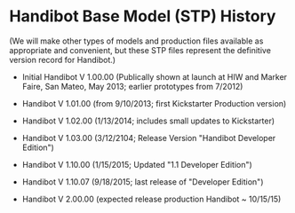 Handibot Base Model (STP) History
=================================
(We will make other types of models and production files available as appropriate and convenient, but these STP files represent the definitive version record for Handibot.)

* Initial Handibot V 1.00.00 (Publically shown at launch at HIW and Marker Faire, San Mateo, May 2013; earlier prototypes from 7/2012)
* Handibot V 1.01.00 (from 9/10/2013; first Kickstarter Production version)
* Handibot V 1.02.00 (1/13/2014; includes small updates to Kickstarter)
* Handibot V 1.03.00 (3/12/2104; Release Version "Handibot Developer Edition")
* Handibot V 1.10.00 (1/15/2015; Updated "1.1 Developer Edition")
* Handibot V 1.10.07 (9/18/2015; last release of "Developer Edition")

* Handibot V 2.00.00 (expected release production Handibot ~ 10/15/15)

